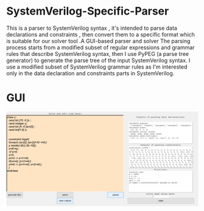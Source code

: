 # SystemVerilog-Specific-Parser
This is a parser to SystemVerilog syntax , it's intended to parse data declarations and constraints , then convert them to a specific format which is suitable for our solver tool .A GUI-based parser and solver The parsing process starts from a modified subset of regular expressions and grammar rules that describe SystemVerilog syntax, then I use PyPEG (a parse tree generator) to generate the parse tree of the input SystemVerilog syntax. I use a modified subset of SystemVerilog grammar rules as I'm interested only in the data declaration and constraints parts in SystemVerilog. 

# GUI 
![](https://github.com/bit-zone/SystemVerilog-Specific-Parser/blob/master/GUI%20snapshot.png)


